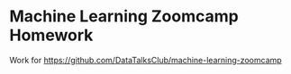 # Machine Learning Zoomcamp Homework

Work for https://github.com/DataTalksClub/machine-learning-zoomcamp